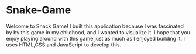 # Snake-Game
Welcome to Snack Game! I built this application because I was fascinated by by this game in my childhood, and I wanted to visualize it. I hope that you enjoy playing around with this game just as much as I enjoyed building it. 
I uses HTML,CSS and JavaScript to develop this.
